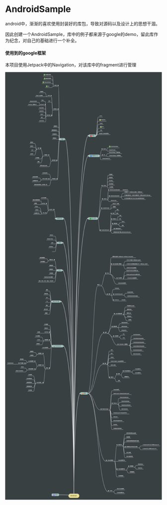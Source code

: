 # AndroidSample

android中，渐渐的喜欢使用封装好的库包，导致对源码以及设计上的思想干涸。

因此创建一个AndroidSample，库中的例子都来源于google的demo，留此库作为纪念，对自己的基础进行一个补全。

<h4>使用到的google框架</h4>

本项目使用Jetpack中的Navigation，对该库中的fragment进行管理

<img src="graphics/Android.png" width="100%" height="80%">